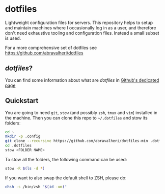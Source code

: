 # dotfiles
Lightweight configuration files for servers.
This repository helps to setup and maintain machines where I occasionally log in
as a user, and therefore don't need exhaustive tooling and configuration files.
Instead a small subset is used.

For a more comprehensive set of dotfiles see https://github.com/abravalheri/dotfiles

## *dotfiles*?
You can find some information about what are *dotfiles* in
[Github's dedicated page](https://dotfiles.github.io/)


## Quickstart

You are going to need `git`, `stow` (and possibly `zsh`, `tmux` and `vim`) installed in
the machine. Then you can clone this repo to `~/.dotfiles` and stow its folders:

```bash
cd ~
mkdir -p .config
git clone --recursive https://github.com/abravalheri/dotfiles-min .dotfiles
cd .dotfiles
stow <FOLDER NAME>
```

To stow all the folders, the following command can be used:
```bash
stow -R $(ls -d *)
```

If you want to also swap the default shell to ZSH, please do:
```bash
chsh -s /bin/zsh "$(id -un)"
```
